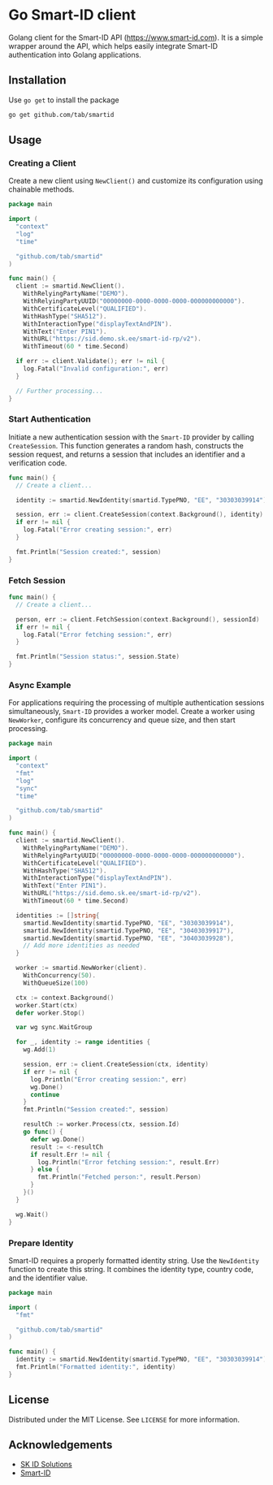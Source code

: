 # Go Smart-ID client

Golang client for the Smart-ID API (https://www.smart-id.com).
It is a simple wrapper around the API, which helps easily integrate Smart-ID authentication into Golang applications.

## Installation

Use `go get` to install the package

```sh
go get github.com/tab/smartid
```

## Usage

### Creating a Client

Create a new client using `NewClient()` and customize its configuration using chainable methods.

```go
package main

import (
  "context"
  "log"
  "time"

  "github.com/tab/smartid"
)

func main() {
  client := smartid.NewClient().
    WithRelyingPartyName("DEMO").
    WithRelyingPartyUUID("00000000-0000-0000-0000-000000000000").
    WithCertificateLevel("QUALIFIED").
    WithHashType("SHA512").
    WithInteractionType("displayTextAndPIN").
    WithText("Enter PIN1").
    WithURL("https://sid.demo.sk.ee/smart-id-rp/v2").
    WithTimeout(60 * time.Second)

  if err := client.Validate(); err != nil {
    log.Fatal("Invalid configuration:", err)
  }

  // Further processing...
}
```

### Start Authentication

Initiate a new authentication session with the `Smart-ID` provider by calling `CreateSession`.
This function generates a random hash, constructs the session request, and returns a session that includes an identifier and a verification code.

```go
func main() {
  // Create a client...

  identity := smartid.NewIdentity(smartid.TypePNO, "EE", "30303039914")

  session, err := client.CreateSession(context.Background(), identity)
  if err != nil {
    log.Fatal("Error creating session:", err)
  }

  fmt.Println("Session created:", session)
}
```

### Fetch Session

```go
func main() {
  // Create a client...

  person, err := client.FetchSession(context.Background(), sessionId)
  if err != nil {
    log.Fatal("Error fetching session:", err)
  }

  fmt.Println("Session status:", session.State)
}
```

### Async Example

For applications requiring the processing of multiple authentication sessions simultaneously, `Smart-ID` provides a worker model.
Create a worker using `NewWorker`, configure its concurrency and queue size, and then start processing.

```go
package main

import (
  "context"
  "fmt"
  "log"
  "sync"
  "time"

  "github.com/tab/smartid"
)

func main() {
  client := smartid.NewClient().
    WithRelyingPartyName("DEMO").
    WithRelyingPartyUUID("00000000-0000-0000-0000-000000000000").
    WithCertificateLevel("QUALIFIED").
    WithHashType("SHA512").
    WithInteractionType("displayTextAndPIN").
    WithText("Enter PIN1").
    WithURL("https://sid.demo.sk.ee/smart-id-rp/v2").
    WithTimeout(60 * time.Second)

  identities := []string{
    smartid.NewIdentity(smartid.TypePNO, "EE", "30303039914"),
    smartid.NewIdentity(smartid.TypePNO, "EE", "30403039917"),
    smartid.NewIdentity(smartid.TypePNO, "EE", "30403039928"),
    // Add more identities as needed
  }

  worker := smartid.NewWorker(client).
    WithConcurrency(50).
    WithQueueSize(100)

  ctx := context.Background()
  worker.Start(ctx)
  defer worker.Stop()

  var wg sync.WaitGroup

  for _, identity := range identities {
    wg.Add(1)

    session, err := client.CreateSession(ctx, identity)
    if err != nil {
      log.Println("Error creating session:", err)
      wg.Done()
      continue
    }
    fmt.Println("Session created:", session)

    resultCh := worker.Process(ctx, session.Id)
    go func() {
      defer wg.Done()
      result := <-resultCh
      if result.Err != nil {
        log.Println("Error fetching session:", result.Err)
      } else {
        fmt.Println("Fetched person:", result.Person)
      }
    }()
  }

  wg.Wait()
}
```

### Prepare Identity

Smart-ID requires a properly formatted identity string. Use the `NewIdentity` function to create this string.
It combines the identity type, country code, and the identifier value.

```go
package main

import (
  "fmt"

  "github.com/tab/smartid"
)

func main() {
  identity := smartid.NewIdentity(smartid.TypePNO, "EE", "30303039914")
  fmt.Println("Formatted identity:", identity)
}
```

## License

Distributed under the MIT License. See `LICENSE` for more information.

## Acknowledgements

- [SK ID Solutions](https://www.skidsolutions.eu)
- [Smart-ID](https://www.smart-id.com)
